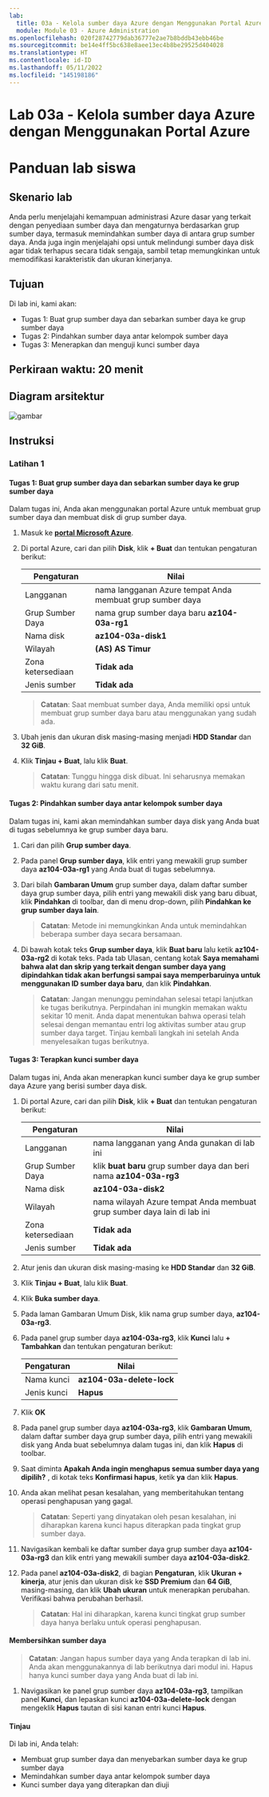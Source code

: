 ```yaml
---
lab:
  title: 03a - Kelola sumber daya Azure dengan Menggunakan Portal Azure
  module: Module 03 - Azure Administration
ms.openlocfilehash: 020f28742779dab36777e2ae7b8bddb43ebb46be
ms.sourcegitcommit: be14e4ff5bc638e8aee13ec4b8be29525d404028
ms.translationtype: HT
ms.contentlocale: id-ID
ms.lasthandoff: 05/11/2022
ms.locfileid: "145198186"
---
```

# <a name="lab-03a---manage-azure-resources-by-using-the-azure-portal"></a>Lab 03a - Kelola sumber daya Azure dengan Menggunakan Portal Azure
# <a name="student-lab-manual"></a>Panduan lab siswa

## <a name="lab-scenario"></a>Skenario lab

Anda perlu menjelajahi kemampuan administrasi Azure dasar yang terkait dengan penyediaan sumber daya dan mengaturnya berdasarkan grup sumber daya, termasuk memindahkan sumber daya di antara grup sumber daya. Anda juga ingin menjelajahi opsi untuk melindungi sumber daya disk agar tidak terhapus secara tidak sengaja, sambil tetap memungkinkan untuk memodifikasi karakteristik dan ukuran kinerjanya.

## <a name="objectives"></a>Tujuan

Di lab ini, kami akan:

+ Tugas 1: Buat grup sumber daya dan sebarkan sumber daya ke grup sumber daya
+ Tugas 2: Pindahkan sumber daya antar kelompok sumber daya
+ Tugas 3: Menerapkan dan menguji kunci sumber daya

## <a name="estimated-timing-20-minutes"></a>Perkiraan waktu: 20 menit

## <a name="architecture-diagram"></a>Diagram arsitektur

![gambar](../media/lab03a.png)

## <a name="instructions"></a>Instruksi

### <a name="exercise-1"></a>Latihan 1

#### <a name="task-1-create-resource-groups-and-deploy-resources-to-resource-groups"></a>Tugas 1: Buat grup sumber daya dan sebarkan sumber daya ke grup sumber daya

Dalam tugas ini, Anda akan menggunakan portal Azure untuk membuat grup sumber daya dan membuat disk di grup sumber daya.

1. Masuk ke [**portal Microsoft Azure**](http://portal.azure.com).

1. Di portal Azure, cari dan pilih **Disk**, klik **+ Buat** dan tentukan pengaturan berikut:

    |Pengaturan|Nilai|
    |---|---|
    |Langganan| nama langganan Azure tempat Anda membuat grup sumber daya |
    |Grup Sumber Daya| nama grup sumber daya baru **az104-03a-rg1** |
    |Nama disk| **az104-03a-disk1** |
    |Wilayah| **(AS) AS Timur** |
    |Zona ketersediaan| **Tidak ada** |
    |Jenis sumber| **Tidak ada** |

    >**Catatan**: Saat membuat sumber daya, Anda memiliki opsi untuk membuat grup sumber daya baru atau menggunakan yang sudah ada.

1. Ubah jenis dan ukuran disk masing-masing menjadi **HDD Standar** dan **32 GiB**.

1. Klik **Tinjau + Buat**, lalu klik **Buat**.

    >**Catatan**: Tunggu hingga disk dibuat. Ini seharusnya memakan waktu kurang dari satu menit.

#### <a name="task-2-move-resources-between-resource-groups"></a>Tugas 2: Pindahkan sumber daya antar kelompok sumber daya 

Dalam tugas ini, kami akan memindahkan sumber daya disk yang Anda buat di tugas sebelumnya ke grup sumber daya baru. 

1. Cari dan pilih **Grup sumber daya**. 

1. Pada panel **Grup sumber daya**, klik entri yang mewakili grup sumber daya **az104-03a-rg1** yang Anda buat di tugas sebelumnya.

1. Dari bilah **Gambaran Umum** grup sumber daya, dalam daftar sumber daya grup sumber daya, pilih entri yang mewakili disk yang baru dibuat, klik **Pindahkan** di toolbar, dan di menu drop-down, pilih **Pindahkan ke grup sumber daya lain**.

    >**Catatan**: Metode ini memungkinkan Anda untuk memindahkan beberapa sumber daya secara bersamaan. 

1. Di bawah kotak teks **Grup sumber daya**, klik **Buat baru** lalu ketik **az104-03a-rg2** di kotak teks. Pada tab Ulasan, centang kotak **Saya memahami bahwa alat dan skrip yang terkait dengan sumber daya yang dipindahkan tidak akan berfungsi sampai saya memperbaruinya untuk menggunakan ID sumber daya baru**, dan klik **Pindahkan**.

    >**Catatan**: Jangan menunggu pemindahan selesai tetapi lanjutkan ke tugas berikutnya. Perpindahan ini mungkin memakan waktu sekitar 10 menit. Anda dapat menentukan bahwa operasi telah selesai dengan memantau entri log aktivitas sumber atau grup sumber daya target. Tinjau kembali langkah ini setelah Anda menyelesaikan tugas berikutnya.

#### <a name="task-3-implement-resource-locks"></a>Tugas 3: Terapkan kunci sumber daya

Dalam tugas ini, Anda akan menerapkan kunci sumber daya ke grup sumber daya Azure yang berisi sumber daya disk.

1. Di portal Azure, cari dan pilih **Disk**, klik **+ Buat** dan tentukan pengaturan berikut:

    |Pengaturan|Nilai|
    |---|---|
    |Langganan| nama langganan yang Anda gunakan di lab ini |
    |Grup Sumber Daya| klik **buat baru** grup sumber daya dan beri nama **az104-03a-rg3** |
    |Nama disk| **az104-03a-disk2** |
    |Wilayah| nama wilayah Azure tempat Anda membuat grup sumber daya lain di lab ini |
    |Zona ketersediaan| **Tidak ada** |
    |Jenis sumber| **Tidak ada** |

1. Atur jenis dan ukuran disk masing-masing ke **HDD Standar** dan **32 GiB**.

1. Klik **Tinjau + Buat**, lalu klik **Buat**.

1. Klik **Buka sumber daya**.

1. Pada laman Gambaran Umum Disk, klik nama grup sumber daya, **az104-03a-rg3**.

1. Pada panel grup sumber daya **az104-03a-rg3**, klik **Kunci** lalu **+ Tambahkan** dan tentukan pengaturan berikut:

    |Pengaturan|Nilai|
    |---|---|
    |Nama kunci| **az104-03a-delete-lock** |
    |Jenis kunci| **Hapus** |
    
1. Klik **OK**    

1. Pada panel grup sumber daya **az104-03a-rg3**, klik **Gambaran Umum**, dalam daftar sumber daya grup sumber daya, pilih entri yang mewakili disk yang Anda buat sebelumnya dalam tugas ini, dan klik **Hapus** di toolbar. 

1. Saat diminta **Apakah Anda ingin menghapus semua sumber daya yang dipilih?** , di kotak teks **Konfirmasi hapus**, ketik **ya** dan klik **Hapus**.

1. Anda akan melihat pesan kesalahan, yang memberitahukan tentang operasi penghapusan yang gagal. 

    >**Catatan**: Seperti yang dinyatakan oleh pesan kesalahan, ini diharapkan karena kunci hapus diterapkan pada tingkat grup sumber daya.

1. Navigasikan kembali ke daftar sumber daya grup sumber daya **az104-03a-rg3** dan klik entri yang mewakili sumber daya **az104-03a-disk2**. 

1. Pada panel **az104-03a-disk2**, di bagian **Pengaturan**, klik **Ukuran + kinerja**, atur jenis dan ukuran disk ke **SSD Premium** dan **64 GiB**, masing-masing, dan klik **Ubah ukuran** untuk menerapkan perubahan. Verifikasi bahwa perubahan berhasil.

    >**Catatan**: Hal ini diharapkan, karena kunci tingkat grup sumber daya hanya berlaku untuk operasi penghapusan. 

#### <a name="clean-up-resources"></a>Membersihkan sumber daya

   >**Catatan**: Jangan hapus sumber daya yang Anda terapkan di lab ini. Anda akan menggunakannya di lab berikutnya dari modul ini. Hapus hanya kunci sumber daya yang Anda buat di lab ini.

1. Navigasikan ke panel grup sumber daya **az104-03a-rg3**, tampilkan panel **Kunci**, dan lepaskan kunci **az104-03a-delete-lock** dengan mengeklik **Hapus** tautan di sisi kanan entri kunci **Hapus**.

#### <a name="review"></a>Tinjau

Di lab ini, Anda telah:

- Membuat grup sumber daya dan menyebarkan sumber daya ke grup sumber daya
- Memindahkan sumber daya antar kelompok sumber daya
- Kunci sumber daya yang diterapkan dan diuji

